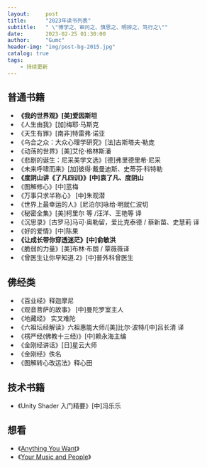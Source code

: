 ```yaml
---
layout:     post
title:      "2023年读书列表"
subtitle:   " \"博学之、审问之、慎思之、明辨之、笃行之\""
date:       2023-02-25 01:30:00
author:     "Gumc"
header-img: "img/post-bg-2015.jpg"
catalog: true
tags:
    - 持续更新
---
```

## 普通书籍

* **《我的世界观》[美]爱因斯坦**
* 《人生由我》[加]梅耶·马斯克
* 《天生有罪》[南非]特雷弗·诺亚
* 《乌合之众：大众心理学研究》[法]古斯塔夫·勒庞
* 《动荡的世界》[美]艾伦·格林斯潘
* 《悲剧的诞生：尼采美学文选》[德]弗里德里希·尼采
* 《未来呼啸而来》[加]彼得·戴曼迪斯、史蒂芬·科特勒
* **《度阴山讲《了凡四训》》[中]袁了凡、度阴山**
* 《图解修心》[中]蓝梅
* 《万事只求半称心》 [中]朱观潜
* 《世界上最幸运的人》[尼泊尔]咏给·明就仁波切
* 《秘密全集》[美]柯里尔 等 /汪洋、王艳等 译
* 《沉思录》[古罗马]马可·奥勒留，爱比克泰德 / 蔡新苗、史慧莉 译
* 《好的爱情》[中]陈果
* **《让成长带你穿透迷茫》[中]俞敏洪**
* 《脆弱的力量》[美]布林·布朗 / 覃薇薇译
* 《曾医生让你早知道.2》[中]普外科曾医生

## 佛经类

* 《百业经》释迦摩尼
* 《观音菩萨的故事》 [中]曼陀罗室主人
* 《地藏经》 实叉难陀
* 《六祖坛经解读》六祖惠能大师/[美]比尔·波特/[中]吕长清 译
* 《楞严经(佛教十三经)》[中]赖永海主编
* 《金刚经讲话》[日]星云大师
* 《金刚经》佚名
* 《图解转心改运法》释心田

## 技术书籍

* 《Unity Shader 入门精要》[中]冯乐乐

## 想看

* 《[Anything You Want](https://sive.rs/a)》
* 《[Your Music and People](https://sive.rs/m)》
